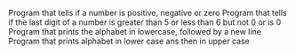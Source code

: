 Program that tells if a number is positive, negative or zero
Program that tells if the last digit of a number is greater than 5 or less than 6 but not 0 or is 0
Program that prints the alphabet in lowercase, followed by a new line
Program that prints alphabet in lower case ans then in upper case
